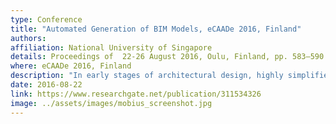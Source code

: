```yaml
---
type: Conference
title: "Automated Generation of BIM Models, eCAADe 2016, Finland"
authors:
affiliation: National University of Singapore
details: Proceedings of  22-26 August 2016, Oulu, Finland, pp. 583–590.
where: eCAADe 2016, Finland
description: "In early stages of architectural design, highly simplified minimal models are often preferred while in the later stages maximal Building Information Models (BIM) are required that include the relevant information for detailed design documentation. This research focuses on the transition from minimal to maximal models and proposes a semi-automated workflow that consist of two main steps: analysis and templating. The analysis step starts with the minimal geometric model and decorates this model with a set of semantic and topological attributes. The templating step starts the decorated model and generates a transitional BIM model which can then be readily altered and populated with high resolution building information. A demonstration of two test cases shows the feasibility of the approach."
date: 2016-08-22
link: https://www.researchgate.net/publication/311534326
image: ../assets/images/mobius_screenshot.jpg
---
```

